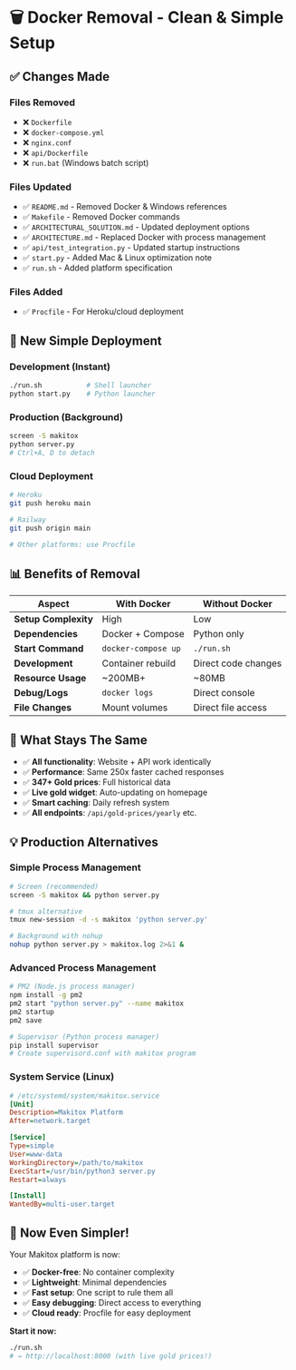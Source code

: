 # 🗑️ Docker Removal - Clean & Simple Setup

## ✅ **Changes Made**

### Files Removed
- ❌ `Dockerfile` 
- ❌ `docker-compose.yml`
- ❌ `nginx.conf`
- ❌ `api/Dockerfile`
- ❌ `run.bat` (Windows batch script)

### Files Updated
- ✅ `README.md` - Removed Docker & Windows references
- ✅ `Makefile` - Removed Docker commands
- ✅ `ARCHITECTURAL_SOLUTION.md` - Updated deployment options
- ✅ `ARCHITECTURE.md` - Replaced Docker with process management
- ✅ `api/test_integration.py` - Updated startup instructions
- ✅ `start.py` - Added Mac & Linux optimization note
- ✅ `run.sh` - Added platform specification

### Files Added  
- ✅ `Procfile` - For Heroku/cloud deployment

## 🚀 **New Simple Deployment**

### Development (Instant)
```bash
./run.sh           # Shell launcher
python start.py    # Python launcher
```

### Production (Background)
```bash
screen -S makitox
python server.py
# Ctrl+A, D to detach
```

### Cloud Deployment
```bash
# Heroku
git push heroku main

# Railway  
git push origin main

# Other platforms: use Procfile
```

## 📊 **Benefits of Removal**

| Aspect | With Docker | Without Docker | 
|--------|-------------|----------------|
| **Setup Complexity** | High | Low |
| **Dependencies** | Docker + Compose | Python only |
| **Start Command** | `docker-compose up` | `./run.sh` |
| **Development** | Container rebuild | Direct code changes |
| **Resource Usage** | ~200MB+ | ~80MB |
| **Debug/Logs** | `docker logs` | Direct console |
| **File Changes** | Mount volumes | Direct file access |

## 🎯 **What Stays The Same**

- ✅ **All functionality**: Website + API work identically  
- ✅ **Performance**: Same 250x faster cached responses
- ✅ **347+ Gold prices**: Full historical data
- ✅ **Live gold widget**: Auto-updating on homepage
- ✅ **Smart caching**: Daily refresh system
- ✅ **All endpoints**: `/api/gold-prices/yearly` etc.

## 💡 **Production Alternatives**

### Simple Process Management
```bash
# Screen (recommended)
screen -S makitox && python server.py

# tmux alternative  
tmux new-session -d -s makitox 'python server.py'

# Background with nohup
nohup python server.py > makitox.log 2>&1 &
```

### Advanced Process Management  
```bash
# PM2 (Node.js process manager)
npm install -g pm2
pm2 start "python server.py" --name makitox
pm2 startup
pm2 save

# Supervisor (Python process manager)
pip install supervisor
# Create supervisord.conf with makitox program
```

### System Service (Linux)
```ini
# /etc/systemd/system/makitox.service
[Unit]
Description=Makitox Platform
After=network.target

[Service]
Type=simple
User=www-data
WorkingDirectory=/path/to/makitox
ExecStart=/usr/bin/python3 server.py
Restart=always

[Install]
WantedBy=multi-user.target
```

## 🌟 **Now Even Simpler!**

Your Makitox platform is now:
- ✅ **Docker-free**: No container complexity
- ✅ **Lightweight**: Minimal dependencies
- ✅ **Fast setup**: One script to rule them all
- ✅ **Easy debugging**: Direct access to everything
- ✅ **Cloud ready**: Procfile for easy deployment

**Start it now:**
```bash
./run.sh
# → http://localhost:8000 (with live gold prices!)
```